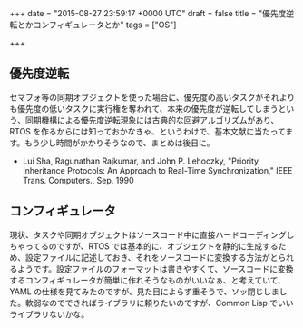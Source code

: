 
+++
date = "2015-08-27 23:59:17 +0000 UTC"
draft = false
title = "優先度逆転とかコンフィギュレータとか"
tags = ["OS"]

+++
## 優先度逆転

セマフォ等の同期オブジェクトを使った場合に、優先度の高いタスクがそれよりも優先度の低いタスクに実行権を奪われて、本来の優先度が逆転してしまうという、同期機構による優先度逆転現象には古典的な回避アルゴリズムがあり、RTOS を作るからには知っておかなきゃ、というわけで、基本文献に当たってます。もう少し時間がかかりそうなので、まとめは後日に。

<ul>
<li>Lui Sha, Ragunathan Rajkumar, and John P. Lehoczky, "Priority Inheritance Protocols: An Approach to Real-Time Synchronization," IEEE Trans. Computers., Sep. 1990</li>
</ul>


## コンフィギュレータ

現状、タスクや同期オブジェクトはソースコード中に直接ハードコーディングしちゃってるのですが、RTOS では基本的に、オブジェクトを静的に生成するため、設定ファイルに記述しておき、それをソースコードに変換する方法がとられるようです。設定ファイルのフォーマットは書きやすくて、ソースコードに変換するコンフィギュレータが簡単に作れそうなものがいいなぁ、と考えていて、YAML の仕様を見てみたのですが、見た目によらず重そうで、ソッ閉じしました。軟弱なのでできればライブラリに頼りたいのですが、Common Lisp でいいライブラリないかな。



